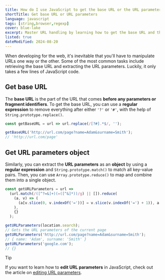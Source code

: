 ```yaml
---
title: How do I use JavaScript to get the base URL or the URL parameters?
shortTitle: Get base URL or URL parameters
language: javascript
tags: [string,browser,regexp]
cover: blue-lake
excerpt: Master URL handling by learning how to get the base URL and the URL parameters as an object in JavaScript.
listed: true
dateModified: 2024-08-20
---
```


When developing for the web, it's inevitable that you'll have to manipulate URLs one way or the other. Some of the most common tasks include retrieving the base URL and extracting the URL parameters. Luckily, it only takes a few lines of JavaScript code.

## Get base URL

The **base URL** is the part of the URL that comes **before any parameters or fragment identifiers**. To get the base URL, you can use a **regular expression** to remove everything after either `'?'` or `'#'`, with the help of `String.prototype.replace()`.

```js
const getBaseURL = url => url.replace(/[?#].*$/, '');

getBaseURL('http://url.com/page?name=Adam&surname=Smith');
// 'http://url.com/page'
```

## Get URL parameters object

Similarly, you can extract the **URL parameters** as an **object** by using a **regular expression** and `String.prototype.match()` to match all key-value pairs. Then, you can use `Array.prototype.reduce()` to map and combine them into a single object.

```js
const getURLParameters = url =>
  (url.match(/([^?=&]+)(=([^&]*))/g) || []).reduce(
    (a, v) => (
      (a[v.slice(0, v.indexOf('='))] = v.slice(v.indexOf('=') + 1)), a
    ),
    {}
  );

getURLParameters(location.search);
// Gets the URL parameters of the current page
getURLParameters('http://url.com/page?name=Adam&surname=Smith');
// { name: 'Adam', surname: 'Smith' }
getURLParameters('google.com');
// {}
```

> [!TIP]
>
> If you want to learn how to **edit URL parameters** in JavaScript, check out the article on [editing URL parameters](/js/s/edit-url-params).
